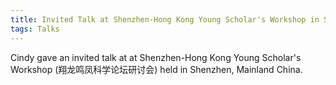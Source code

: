 ```yaml
---
title: Invited Talk at Shenzhen-Hong Kong Young Scholar's Workshop in Shenzhen, Mainland China
tags: Talks
---
```


Cindy gave an invited talk at at Shenzhen-Hong Kong Young Scholar's Workshop (翔龙鸣凤科学论坛研讨会) held in Shenzhen, Mainland China. 
